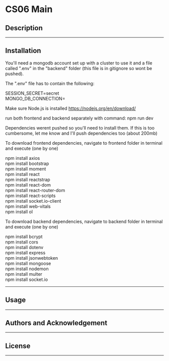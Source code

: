 # CS06 Main
## Description
>
---
## Installation
>
You'll need a mongodb account set up with a cluster to use it and a file called ".env" in the "backend" folder (this file is in gitignore so wont be pushed).  

 

The ".env" file has to contain the following:  
 
SESSION_SECRET=secret  
MONGO_DB_CONNECTION=<the link you get from your mongodb cluster under connect menu>  

 

Make sure Node.js is installed https://nodejs.org/en/download/  

 

run both frontend and backend separately with command: npm run dev  

 

Dependencies werent pushed so you'll need to install them. If this is too cumbersome, let me know and I'll push dependencies too (about 200mb)  

 

To download frontend dependencies, navigate to frontend folder in terminal and execute (one by one)  
 

npm install axios  
npm install bootstrap  
npm install moment  
npm install react  
npm install reactstrap  
npm install react-dom  
npm install react-router-dom  
npm install react-scripts  
npm install socket.io-client  
npm install web-vitals  
npm install ol  


To download backend dependencies, navigate to backend folder in terminal and execute (one by one)   


npm install bcrypt   
npm install cors  
npm install dotenv  
npm install express  
npm install jsonwebtoken     
npm install mongoose  
npm install nodemon  
npm install multer  
npm install socket.io  


---
## Usage
>
---
## Authors and Acknowledgement
>
---
## License
>
---
